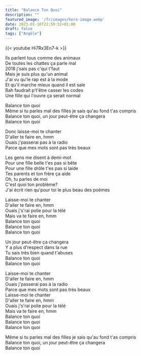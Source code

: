 ```yaml
---
title: "Balance Ton Quoi"
description: ""
featured_image: '/fr/images/hero-image.webp'
date: 2023-01-16T22:59:52+01:00
draft: false
tags: ["Angèle"]
---
```


{{< youtube Hi7Rx3En7-k >}}

Ils parlent tous comme des animaux  
De toutes les chattes ça parle mal  
2018 j'sais pas c'qui t'faut  
Mais je suis plus qu'un animal  
J'ai vu qu'le rap est à la mode  
Et qu'il marche mieux quand il est sale  
Bah faudrait p't'être casser les codes  
Une fille qui l'ouvre ça serait normal

Balance ton quoi  
Même si tu parles mal des filles je sais qu'au fond t'as compris  
Balance ton quoi, un jour peut-être ça changera  
Balance ton quoi

Donc laisse-moi te chanter  
D'aller te faire en, hmm  
Ouais j'passerai pas à la radio  
Parce que mes mots sont pas très beaux

Les gens me disent à demi-mot  
Pour une fille belle t'es pas si bête  
Pour une fille drôle t'es pas si laide  
Tes parents et ton frère ça aide  
Oh, tu parles de moi  
C'est quoi ton problème?  
J'ai écrit rien qu'pour toi le plus beau des poèmes

Laisse-moi te chanter  
D'aller te faire en, hmm  
Ouais j's'rai polie pour la télé  
Mais va te faire en, hmm  
Balance ton quoi  
Balance ton quoi  
Balance ton quoi

Un jour peut-être ça changera  
Y a plus d'respect dans la rue  
Tu sais très bien quand t'abuses  
Balance ton quoi  
Balance ton quoi

Laisse-moi te chanter  
D'aller te faire en, hmm  
Ouais j'passerai pas à la radio  
Parce que mes mots sont pas très beaux  
Laisse-moi te chanter  
D'aller te faire en, hmm  
Ouais j's'rai polie pour la télé  
Mais va te faire en, hmm  
Balance ton quoi  
Balance ton quoi  
Balance ton quoi

Même si tu parles mal des filles je sais qu'au fond t'as compris  
Balance ton quoi, un jour peut-être ça changera  
Balance ton quoi
